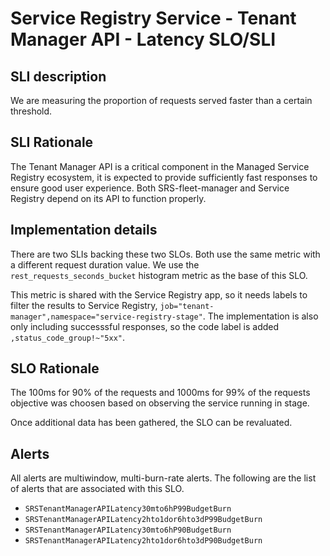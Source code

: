 # Service Registry Service - Tenant Manager API - Latency SLO/SLI

## SLI description
We are measuring the proportion of requests served faster than a certain threshold.

## SLI Rationale
The Tenant Manager API is a critical component in the Managed Service Registry ecosystem, it is expected to provide sufficiently fast responses to ensure good user experience. Both SRS-fleet-manager and Service Registry depend on its API to function properly.

## Implementation details
There are two SLIs backing these two SLOs. Both use the same metric with a different request duration value. We use the `rest_requests_seconds_bucket` histogram metric as the base of this SLO. 

This metric is shared with the Service Registry app, so it needs labels to filter the results to Service Registry, `job="tenant-manager",namespace="service-registry-stage"`. The implementation is also only including successsful responses, so the code label is added `,status_code_group!~"5xx"`.

## SLO Rationale
The 100ms for 90% of the requests and 1000ms for 99% of the requests objective was choosen based on observing the service running in stage.

Once additional data has been gathered, the SLO can be revaluated.

## Alerts
All alerts are multiwindow, multi-burn-rate alerts. The following are the list of alerts that are associated with this SLO.

- `SRSTenantManagerAPILatency30mto6hP99BudgetBurn`
- `SRSTenantManagerAPILatency2hto1dor6hto3dP99BudgetBurn`
- `SRSTenantManagerAPILatency30mto6hP90BudgetBurn`
- `SRSTenantManagerAPILatency2hto1dor6hto3dP90BudgetBurn`
  
